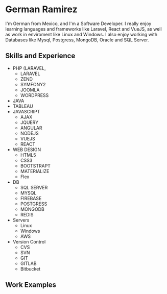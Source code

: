 # German Ramirez

I'm German from Mexico, and I'm a Software Developer. I really enjoy learning languages and frameworks like Laravel, React and VueJS, as well as work in enviroment like Linux and Windows. I also enjoy working with Databases like Mysql, Postgress, MongoDB, Oracle and SQL Server.

## Skills and Experience

- PHP (LARAVEL,
  - LARAVEL
  - ZEND
  - SYMFONY2
  - JOOMLA
  - WORDPRESS
- JAVA
- TABLEAU
- JAVASCRIPT
  - AJAX
  - JQUERY
  - ANGULAR
  - NODEJS
  - VUEJS
  - REACT
- WEB DESIGN
  - HTML5
  - CSS3
  - BOOTSTRAPT
  - MATERIALIZE
  - Flex
- DB
  - SQL SERVER
  - MYSQL
  - FIREBASE
  - POSTGRESS
  - MONGODB
  - REDIS
- Servers
  - Linux
  - Windows
  - AWS
- Version Control
  - CVS
  - SVN
  - GIT
  - GITLAB
  - Bitbucket

## Work Examples
